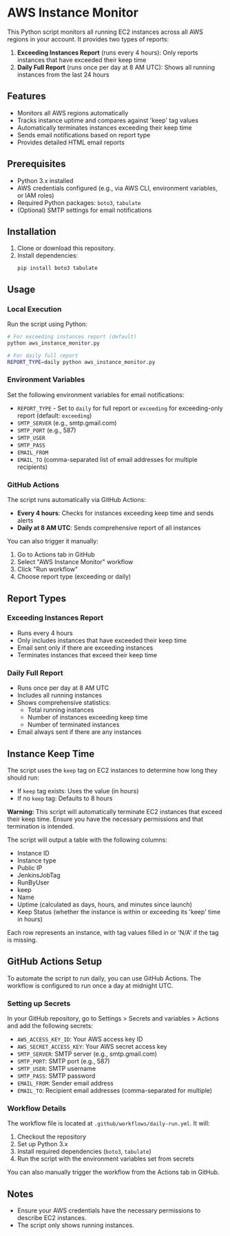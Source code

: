 # AWS Instance Monitor

This Python script monitors all running EC2 instances across all AWS regions in your account. It provides two types of reports:

1. **Exceeding Instances Report** (runs every 4 hours): Only reports instances that have exceeded their keep time
2. **Daily Full Report** (runs once per day at 8 AM UTC): Shows all running instances from the last 24 hours

## Features

- Monitors all AWS regions automatically
- Tracks instance uptime and compares against 'keep' tag values
- Automatically terminates instances exceeding their keep time
- Sends email notifications based on report type
- Provides detailed HTML email reports

## Prerequisites

- Python 3.x installed
- AWS credentials configured (e.g., via AWS CLI, environment variables, or IAM roles)
- Required Python packages: `boto3`, `tabulate`
- (Optional) SMTP settings for email notifications

## Installation

1. Clone or download this repository.
2. Install dependencies:
   ```
   pip install boto3 tabulate
   ```

## Usage

### Local Execution

Run the script using Python:

```bash
# For exceeding instances report (default)
python aws_instance_monitor.py

# For daily full report
REPORT_TYPE=daily python aws_instance_monitor.py
```

### Environment Variables

Set the following environment variables for email notifications:
- `REPORT_TYPE` - Set to `daily` for full report or `exceeding` for exceeding-only report (default: `exceeding`)
- `SMTP_SERVER` (e.g., smtp.gmail.com)
- `SMTP_PORT` (e.g., 587)
- `SMTP_USER`
- `SMTP_PASS`
- `EMAIL_FROM`
- `EMAIL_TO` (comma-separated list of email addresses for multiple recipients)

### GitHub Actions

The script runs automatically via GitHub Actions:
- **Every 4 hours**: Checks for instances exceeding keep time and sends alerts
- **Daily at 8 AM UTC**: Sends comprehensive report of all instances

You can also trigger it manually:
1. Go to Actions tab in GitHub
2. Select "AWS Instance Monitor" workflow
3. Click "Run workflow"
4. Choose report type (exceeding or daily)

## Report Types

### Exceeding Instances Report
- Runs every 4 hours
- Only includes instances that have exceeded their keep time
- Email sent only if there are exceeding instances
- Terminates instances that exceed their keep time

### Daily Full Report
- Runs once per day at 8 AM UTC
- Includes all running instances
- Shows comprehensive statistics:
  - Total running instances
  - Number of instances exceeding keep time
  - Number of terminated instances
- Email always sent if there are any instances

## Instance Keep Time

The script uses the `keep` tag on EC2 instances to determine how long they should run:
- If `keep` tag exists: Uses the value (in hours)
- If no `keep` tag: Defaults to 8 hours

**Warning:** This script will automatically terminate EC2 instances that exceed their keep time. Ensure you have the necessary permissions and that termination is intended.

The script will output a table with the following columns:
- Instance ID
- Instance type
- Public IP
- JenkinsJobTag
- RunByUser
- keep
- Name
- Uptime (calculated as days, hours, and minutes since launch)
- Keep Status (whether the instance is within or exceeding its 'keep' time in hours)

Each row represents an instance, with tag values filled in or 'N/A' if the tag is missing.

## GitHub Actions Setup

To automate the script to run daily, you can use GitHub Actions. The workflow is configured to run once a day at midnight UTC.

### Setting up Secrets

In your GitHub repository, go to Settings > Secrets and variables > Actions and add the following secrets:

- `AWS_ACCESS_KEY_ID`: Your AWS access key ID
- `AWS_SECRET_ACCESS_KEY`: Your AWS secret access key
- `SMTP_SERVER`: SMTP server (e.g., smtp.gmail.com)
- `SMTP_PORT`: SMTP port (e.g., 587)
- `SMTP_USER`: SMTP username
- `SMTP_PASS`: SMTP password
- `EMAIL_FROM`: Sender email address
- `EMAIL_TO`: Recipient email addresses (comma-separated for multiple)

### Workflow Details

The workflow file is located at `.github/workflows/daily-run.yml`. It will:

1. Checkout the repository
2. Set up Python 3.x
3. Install required dependencies (`boto3`, `tabulate`)
4. Run the script with the environment variables set from secrets

You can also manually trigger the workflow from the Actions tab in GitHub.

## Notes

- Ensure your AWS credentials have the necessary permissions to describe EC2 instances.
- The script only shows running instances.
